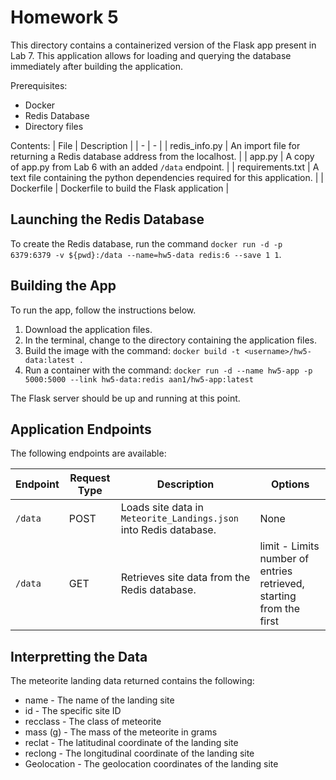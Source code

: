 # Homework 5
This directory contains a containerized version of the Flask app present in Lab 7. This application allows for loading and querying the database immediately after building the application.

Prerequisites:
- Docker
- Redis Database
- Directory files

Contents:
| File | Description |
| - | - |
| redis_info.py | An import file for returning a Redis database address from the localhost. |
| app.py | A copy of app.py from Lab 6 with an added `/data` endpoint. |
| requirements.txt | A text file containing the python dependencies required for this application. |
| Dockerfile | Dockerfile to build the Flask application |

## Launching the Redis Database
To create the Redis database, run the command `docker run -d -p 6379:6379 -v ${pwd}:/data --name=hw5-data redis:6 --save 1 1`.

## Building the App
To run the app, follow the instructions below.
1. Download the application files.
2. In the terminal, change to the directory containing the application files.
3. Build the image with the command: `docker build -t <username>/hw5-data:latest .`
5. Run a container with the command: `docker run -d --name hw5-app -p 5000:5000 --link hw5-data:redis aan1/hw5-app:latest`

The Flask server should be up and running at this point.

## Application Endpoints
The following endpoints are available:

| Endpoint | Request Type | Description | Options |
| - | - | - | - |
| `/data` | POST | Loads site data in `Meteorite_Landings.json` into Redis database. | None |
| `/data` | GET | Retrieves site data from the Redis database. | limit - Limits number of entries retrieved, starting from the first |

## Interpretting the Data
The meteorite landing data returned contains the following:
- name - The name of the landing site
- id - The specific site ID
- recclass - The class of meteorite
- mass (g) - The mass of the meteorite in grams
- reclat - The latitudinal coordinate of the landing site
- reclong - The longitudinal coordinate of the landing site
- Geolocation - The geolocation coordinates of the landing site
